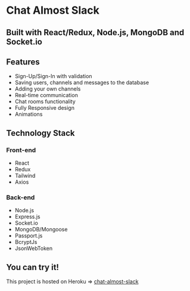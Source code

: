 # Chat Almost Slack 

## Built with React/Redux, Node.js, MongoDB and Socket.io

## Features

* Sign-Up/Sign-In with validation
* Saving users, channels and messages to the database
* Adding your own channels
* Real-time communication
* Chat rooms functionality
* Fully Responsive design
* Animations

## Technology Stack 

### Front-end

* React
* Redux
* Tailwind
* Axios

### Back-end

* Node.js
* Express.js
* Socket.io
* MongoDB/Mongoose
* Passport.js
* BcryptJs
* JsonWebToken

## You can try it!

This project is hosted on Heroku => [chat-almost-slack](https://chat-almost-slack.herokuapp.com/)



